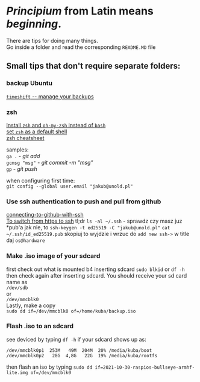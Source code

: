 # *Principium* from Latin means *beginning*.
There are tips for doing many things.  
Go inside a folder and read the corresponding `README.MD` file

## Small tips that don't require separate folders:

### backup Ubuntu
[`timeshift` -- manage your backups](https://github.com/teejee2008/timeshift)  

### zsh
[Install `zsh` and `oh-my-zsh` instead of `bash`](https://www.howtoforge.com/tutorial/how-to-setup-zsh-and-oh-my-zsh-on-linux/)  
[set `zsh` as a default shell](https://askubuntu.com/questions/131823/how-to-make-zsh-the-default-shell)  
[zsh cheatsheet](https://github.com/ohmyzsh/ohmyzsh/wiki/Cheatsheet)  

samples:  
`ga .`          - *git add*  
`gcmsg "msg"`   - *git commit -m "msg"*  
`gp`            - *git push*  

when configuring first time:  
`git config --global user.email "jakub@unold.pl"`

### Use ssh authentication to push and pull from github
[connecting-to-github-with-ssh](https://docs.github.com/en/authentication/connecting-to-github-with-ssh)  
[To switch from https to ssh](https://linuxize.com/post/how-to-remove-git-remotes/)
tl;dr
`ls -al ~/.ssh` - sprawdz czy masz juz *pub'a
jak nie, to `ssh-keygen -t ed25519 -C "jakub@unold.pl"`
`cat ~/.ssh/id_ed25519.pub`
skopiuj to wyjdzie i wrzuc do `add new ssh->`
w title daj `os@hardware`


### Make .iso image of your sdcard
first check out what is mounted b4 inserting sdcard
`sudo blkid`
or
`df -h`
then check again after inserting sdcard. You should receive your sd card name as  
`/dev/sdb`  
or  
`/dev/mmcblk0`  
Lastly, make a copy  
`sudo dd if=/dev/mmcblk0 of=/home/kuba/backup.iso`  

### Flash .iso to an sdcard
see deviced by typing `df -h`
if your sdcard shows up as:
```
/dev/mmcblk0p1  253M   49M  204M  20% /media/kuba/boot
/dev/mmcblk0p2   28G  4,8G   22G  19% /media/kuba/rootfs
```
then flash an iso by typing 
`sudo dd if=2021-10-30-raspios-bullseye-armhf-lite.img of=/dev/mmcblk0`
